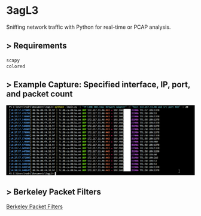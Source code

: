 # 3agL3
Sniffing network traffic with Python for real-time or PCAP analysis.

## > Requirements
```
scapy
colored
```
## > Example Capture: Specified interface, IP, port, and packet count
![Example Capture](images/example_capture.png)

## > Berkeley Packet Filters
[Berkeley Packet Filters](https://www.ibm.com/support/knowledgecenter/en/SS42VS_7.3.3/com.ibm.qradar.doc/c_forensics_bpf.html)

